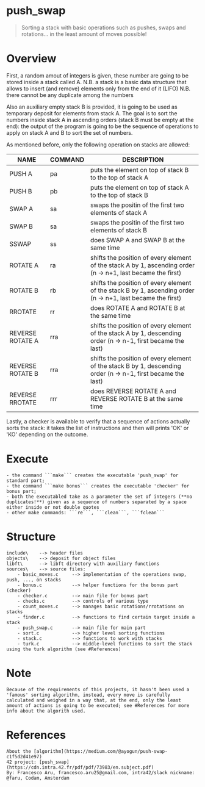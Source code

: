 # push_swap
> Sorting a stack with basic operations such as pushes, swaps and rotations... in the least amount of moves possible!


# Overview
First, a random amout of integers is given, these number are going to be stored inside a stack called A.
	N.B. a stack is a basic data structure that allows to insert (and remove) elements only from the end of it (LIFO)
	N.B. there cannot be any duplicate among the numbers 

Also an auxiliary empty stack B is provided, it is going to be used as temporary deposit for elements from stack A.
The goal is to sort the numbers inside stack A in ascending orders (stack B must be empty at the end): the output of the program is going to be the sequence of operations to apply on stack A and B to sort the set of numbers.

As mentioned before, only the following operation on stacks are allowed:

| NAME	            | COMMAND |	DESCRIPTION																		    						|
|-------------------|---------|-------------------------------------------------------------------------------------------------------------|
| PUSH A            | pa      | puts the element on top of stack B to the top of stack A													|
| PUSH B            | pb      | puts the element on top of stack A to the top of stack B													|
| SWAP A            | sa      | swaps the positin of the first two elements of stack A														|
| SWAP B            | sa      | swaps the positin of the first two elements of stack B														|
| SSWAP				| ss      | does SWAP A and SWAP B at the same time																		|
| ROTATE A          | ra      | shifts the position of every element of the stack A by 1, ascending order (n -> n+1, last became the first)	|
| ROTATE B          | rb      | shifts the position of every element of the stack B by 1, ascending order (n -> n+1, last became the first) |
| RROTATE           | rr      | does ROTATE A and ROTATE B at the same time																	|
| REVERSE ROTATE A  | rra     | shifts the position of every element of the stack A by 1, descending order (n -> n-1, first became the last)|
| REVERSE ROTATE B  | rra     | shifts the position of every element of the stack B by 1, descending order (n -> n-1, first became the last)|
| REVERSE RROTATE	| rrr     | does REVERSE ROTATE A and REVERSE ROTATE B at the same time										     		|

Lastly, a checker is available to verify that a sequence of actions actually sorts the stack: it takes the list of instructions and then will prints 'OK' or 'KO' depending on the outcome.


# Execute
	- the command ```make``` creates the executable 'push_swap' for standard part;
	- the command ```make bonus``` creates the executable 'checker' for bonus part;
	- both the executabled take as a parameter the set of integers (**no duplicates!**) given as a sequence of numbers separated by a space either inside or not double quotes
	- other make commands: ```re```, ```clean```, ```fclean```


# Structure
	include\  	--> header files
	objects\  	--> deposit for object files
	libft\    	--> libft directory with auxiliary functions
	sources\  	--> source files:
		- basic_moves.c     --> implementation of the operations swap, push, ..., on stacks
		- bonus.c           --> helper functions for the bonus part (checker)
		- checker.c         --> main file for bonus part
		- checks.c          --> controls of various type
		- count_moves.c     --> manages basic rotations/rrotations on stacks
		- finder.c          --> functions to find certain target inside a stack
		- push_swap.c       --> main file for main part
		- sort.c            --> higher level sorting functions
		- stack.c           --> functions to work with stacks
		- turk.c            --> middle-level functions to sort the stack using the turk algorithm (see #References)

# Note
	Because of the requirements of this projects, it hasn't been used a 'famous' sorting algorithm, instead, every move is carefully calculated and weighed in a way that, at the end, only the least amount of actions is going to be executed; see #References for more info about the algorith used.


# References
	About the [algorithm](https://medium.com/@ayogun/push-swap-c1f5d2d41e97)
    42 project: [push_swap](https://cdn.intra.42.fr/pdf/pdf/73983/en.subject.pdf)
    By: Francesco Aru, francesco.aru25@gmail.com, intra42/slack nickname: @faru, Codam, Amsterdam
